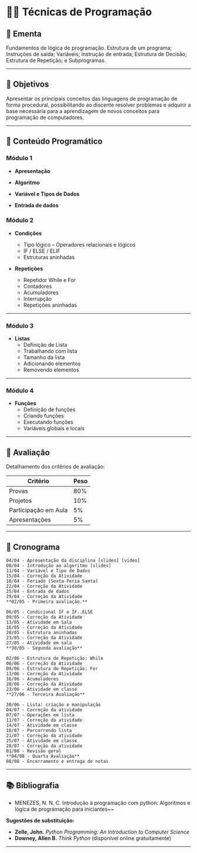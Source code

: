 # 👨‍💻 Técnicas de Programação

## 📘 Ementa

Fundamentos de lógica de programação. Estrutura de um programa; Instruções de saída; Variáveis; Instrução de entrada; Estrutura de Decisão; Estrutura de Repetição; e Subprogramas.

---

## 🎯 Objetivos

Apresentar os principais conceitos das linguagens de programação de forma procedural, possibilitando ao discente resolver problemas e adquirir a base necessária para a aprendizagem de novos conceitos para programação de computadores.

---

## 🧩 Conteúdo Programático

### Módulo 1

- **Apresentação**
<!--
  - Apresentação da disciplina
  - Vídeo motivacional: `video`  
-->

- **Algoritmo**
<!--
  - O que é algoritmo
  - Code.org
  - Olá, Mundo!
-->

- **Variável e Tipos de Dados**
<!--
  - Definição de variável  
  - Atribuição e leitura  
  - Troca de valores  
  - Tipo numérico – Tipos e Expressões  
  - Tipo String
-->

- **Entrada de dados**
<!--
    - Comando input.
    - Convertendo tipos
-->
### Módulo 2

- **Condições**
  - Tipo lógico – Operadores relacionais e lógicos  
  - IF / ELSE / ELIF  
  - Estruturas aninhadas

- **Repetições**
  - Repetidor While e For  
  - Contadores  
  - Acumuladores  
  - Interrupção  
  - Repetições aninhadas

---

### Módulo 3

- **Listas**
  - Definição de Lista  
  - Trabalhando com lista  
  - Tamanho da lista  
  - Adicionando elementos  
  - Removendo elementos

---

### Módulo 4

- **Funções**
  - Definição de funções  
  - Criando funções  
  - Executando funções  
  - Variáveis globais e locais

---
## 🧪 Avaliação

Detalhamento dos critérios de avaliação:

| Critério                | Peso |
|-------------------------|------|
| Provas                 | 80%  |
| Projetos               | 10%  |
| Participação em Aula   | 5%  |
| Apresentações          | 5%  |

---

## 📅 Cronograma
    04/04 - Apresentação da disciplina [slides] [video]
    08/04 - Introdução ao algoritmo [slides]  
    11/04 - Variável e Tipo de Dados
    15/04 - Correção da Atividade  
    18/04 - Feriado (Sexta-Feria Santa)
    22/04 - Correção da Atividade
    25/04 - Entrada de dados
    29/04 - Correção da Atividade
    **02/05 - Primeira avaliação.**

    06/05 - Condicional IF e IF..ELSE
    09/05 - Correção da Atividade
    13/05 - Atividade em Sala
    16/05 - Correção da Atividade
    20/05 - Estrutura aninhadas  
    23/05 - Correção da Atividade
    27/05 - Atividade em sala
    **30/05 - Segunda avaliação**

    02/06 - Estrutura de Repetição: While  
    06/06 - Correção da Atividade  
    09/06 - Estrutura de Repetição: For
    13/06 - Correção da Atividade
    16/06 - Acumuladores  
    20/06 - Correção da Atividade
    23/06 - Atividade em classe  
    **27/06 - Terceira Avaliação**

    30/06 - Lista: criação e manipulação
    04/07 - Correção da atividade  
    07/07 - Operações em lista  
    11/07 - Correção da atividade
    14/07 - Atividade em classe  
    18/07 - Percorrendo lista
    21/07 - Correção da atividade  
    25/07 - Atividade em classe
    28/07 - Correção da atividade  
    01/08 - Revisão geral  
    **04/08 - Quarta Avaliação**  
    08/08 - Encerramento e entrega de notas  

---

## 📚 Bibliografia

- MENEZES, N. N. C. Introdução à programação com python: Algoritmos e lógica de programação para iniciantes~~  


**Sugestões de substituição:**
- **Zelle, John.** *Python Programming: An Introduction to Computer Science*
- **Downey, Allen B.** *Think Python* (disponível online gratuitamente)

---
